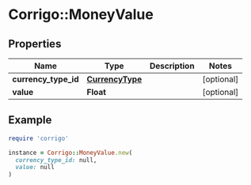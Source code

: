 # Corrigo::MoneyValue

## Properties

| Name | Type | Description | Notes |
| ---- | ---- | ----------- | ----- |
| **currency_type_id** | [**CurrencyType**](CurrencyType.md) |  | [optional] |
| **value** | **Float** |  | [optional] |

## Example

```ruby
require 'corrigo'

instance = Corrigo::MoneyValue.new(
  currency_type_id: null,
  value: null
)
```

